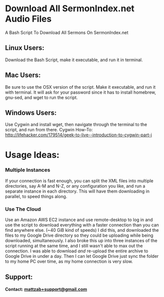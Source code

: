 # Download All SermonIndex.net Audio Files
A Bash Script To Download All Sermons On SermonIndex.net

## Linux Users:
Download the Bash Script, make it executable, and run it in terminal.

## Mac Users:
Be sure to use the OSX version of the script. Make it executable, and run it with terminal. It will ask for your password since it has to install homebrew, gnu-sed, and wget to run the script.

## Windows Users:
Use Cygwin and install wget, then navigate through the terminal to the script, and run from there.
Cygwin How-To: http://lifehacker.com/179514/geek-to-live--introduction-to-cygwin-part-i

# Usage Ideas:
### Multiple Instances
If your connection is fast enough, you can split the XML files into multiple directories, say A-M and N-Z, or any configuration you like, and run a separate instance in each directory. This will have them downloading in parallel, to speed things along.

### Use The Cloud
Use an Amazon AWS EC2 instance and use remote-desktop to log in and use the script to download everything with a faster connection than you can find anywhere else. (~40 GiB kind of speeds) I did this, and downloaded the files to my Google Drive directory so they could be uploading while being downloaded, simultaneously. I also broke this up into three instances of the script running at the same time, and I still wasn't able to max out the connection. I was able to download _and_ re-upload the entire archive to Google Drive in under a day. Then I can let Google Drive just sync the folder to my home PC over time, as my home connection is very slow.

## Support:
#### Contact: mattzab+support@gmail.com
